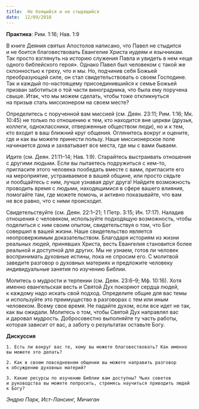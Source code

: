 ```yaml
---
title:  Не боящийся и не стыдящийся
date:  12/09/2018
---
```


**Практика**: Рим. 1:16; Нав. 1:9

В книге Деяния святых Апостолов написано, что Павел не стыдится и не боится благовествовать Евангелие Христа иудеям и язычникам. Так просто взглянуть на историю служения Павла и увидеть в нем «еще одного библейского героя». Однако Павел был человеком с такой же склонностью к греху, что и мы. Но, подчинив себя Божьей преобразующей силе, он стал свидетельствовать о своем Господине. Так и каждый по-настоящему присоединившийся к семье Божьей призван заботиться о той части виноградника, что была ему поручена свыше. Итак, что мы можем сделать, чтобы тоже откликнуться на призыв стать миссионером на своем месте?

Определитесь с порученной вам миссией (см. Деян. 23:11; Рим. 1:16; Мк. 10:45) не только по отношению к тем, кто находится вне церкви (друзья, коллеги, одноклассники, отверженные обществом люди), но и к тем, кто входит в ваш ближний круг общения. Оглянитесь вокруг и оцените, где и как вы можете принести пользу. Наше миссионерское поле начинается дома и захватывает все места, где мы с вами бываем.

Идите (см. Деян. 21:11–14; Нав. 1:9). Старайтесь выстраивать отношения с другими людьми. Если вы пытаетесь подружиться с кем-то, пригласите этого человека пообедать вместе с вами, пригласите его на мероприятие, устраиваемое в вашей общине, или просто сядьте и пообщайтесь с ним, лучше узнавая друг друга! Найдите возможность проводить время с людьми, находящимися в сфере вашего влияния, помогайте там, где можете помочь, и активно показывайте, что вам не все равно, что с ними происходит.

Свидетельствуйте (см. Деян. 22:1–21; 1 Петр. 3:15; Ин. 17:17). Наладив отношения с человеком, используйте подходящую возможность, чтобы поделиться с ним своим опытом, свидетельствуя о том, что Бог совершил в вашей жизни. Наше свидетельство является неопровержимым доказательством. Благодаря историям из жизни реальных людей, принявших Христа, весть Евангелия становится более реальной и доступной для других. Мы не узнаем, готов ли человек воспринимать духовные истины, пока не спросим его. С молитвой заведите разговор о духовных материях и предложите человеку индивидуальные занятия по изучению Библии.

Молитесь о мудрости и терпении (см. Деян. 23:6–9; Мф. 10:16). Хотя именно евангельская весть и Святой Дух покоряют сердца людей, к каждому надо искать свой подход. Определите общие для вас темы и используйте это преимущество в разговорах с тем или иным человеком. Всему свое время. Не падайте духом, если все идет не так, как вы ожидали. Молитесь о том, чтобы Святой Дух направлял вас и даровал мудрость. Добросовестно выполняйте ту часть работы, которая зависит от вас, а заботу о результатах оставьте Богу.

**Дискуссия**

`1.	Есть ли вокруг вас те, кому вы можете благовествовать? Как именно вы можете это делать?`

`2.	Как в своем повседневном общении вы можете направить разговор к обсуждению духовных материй?`

`3.	Какие ресурсы по изучению Библии вам доступны? Чьих советов и руководства вы можете попросить, стремясь научиться приводить людей к Богу?`

_Эндрю Парк, Ист-Лансинг, Мичиган_